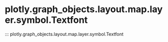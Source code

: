 # plotly.graph_objects.layout.map.layer.symbol.Textfont

::: plotly.graph_objects.layout.map.layer.symbol.Textfont
